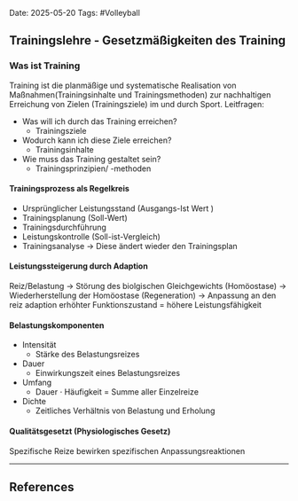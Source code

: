 Date: 2025-05-20
Tags: #Volleyball
## Trainingslehre - Gesetzmäßigkeiten des Training
### Was ist Training
Training ist die planmäßige und systematische Realisation von Maßnahmen(Trainingsinhalte und Trainingsmethoden) zur nachhaltigen Erreichung von Zielen (Trainingsziele) im und durch Sport.
Leitfragen:
- Was will ich durch das Training erreichen?
	- Trainingsziele
- Wodurch kann ich diese Ziele erreichen?
	- Trainingsinhalte
- Wie muss das Training gestaltet sein?
	- Trainingsprinzipien/ -methoden
#### Trainingsprozess als Regelkreis
- Ursprünglicher Leistungsstand (Ausgangs-Ist Wert )
- Trainingsplanung (Soll-Wert)
- Trainingsdurchführung
- Leistungskontrolle (Soll-ist-Vergleich)
- Trainingsanalyse $\to$ Diese ändert wieder den Trainingsplan
#### Leistungssteigerung durch Adaption
Reiz/Belastung $\to$ Störung des biolgischen Gleichgewichts (Homöostase)
$\to$ Wiederherstellung der Homöostase (Regeneration)
$\to$ Anpassung an den reiz adaption
erhöhter Funktionszustand = höhere Leistungsfähigkeit
#### Belastungskomponenten
- Intensität
	- Stärke des Belastungsreizes
- Dauer
	- Einwirkungszeit eines Belastungsreizes
- Umfang
	- Dauer $\cdot$ Häufigkeit = Summe aller Einzelreize
- Dichte
	- Zeitliches Verhältnis von Belastung und Erholung
#### Qualitätsgesetzt (Physiologisches Gesetz)
Spezifische Reize bewirken spezifischen Anpassungsreaktionen


---
## References
